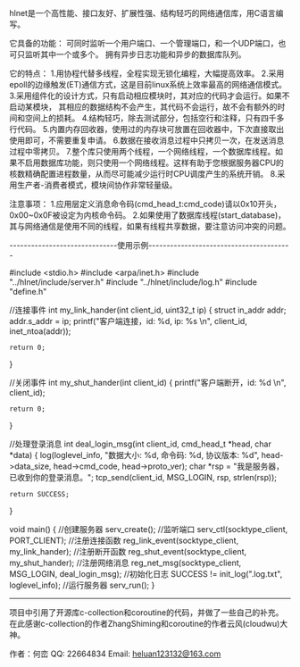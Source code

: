 hlnet是一个高性能、接口友好、扩展性强、结构轻巧的网络通信库，用C语言编写。

它具备的功能：
可同时监听一个用户端口、一个管理端口，和一个UDP端口，也可只监听其中一个或多个。
拥有异步日志功能和异步的数据库队列。

它的特点：
1.用协程代替多线程，全程实现无锁化编程，大幅提高效率。
2.采用epoll的边缘触发(ET)通信方式，这是目前linux系统上效率最高的网络通信模式。
3.采用组件化的设计方式，只有启动相应模块时，其对应的代码才会运行。如果不启动某模块，
  其相应的数据结构不会产生，其代码不会运行，故不会有额外的时间和空间上的损耗。
4.结构轻巧，除去测试部分，包括空行和注释，只有四千多行代码。
5.内置内存回收器，使用过的内存块可放置在回收器中，下次直接取出使用即可，不需要重复申请。
6.数据在接收消息过程中只拷贝一次，在发送消息过程中零拷贝。
7.整个库只使用两个线程，一个网络线程，一个数据库线程。如果不启用数据库功能，则只使用一个网络线程。这样有助于您根据服务器CPU的核数精确配置进程数量，从而尽可能减少运行时CPU调度产生的系统开销。
8.采用生产者-消费者模式，模块间协作非常轻量级。

注意事项：
1.应用层定义消息命令码(cmd_head_t:cmd_code)请以0x10开头，0x00~0x0F被设定为内核命令码。
2.如果使用了数据库线程(start_database)，其与网络通信是使用不同的线程，如果有线程共享数据，要注意访问冲突的问题。

------------------------------使用示例----------------------------------------

#include <stdio.h>
#include <arpa/inet.h>
#include "../hlnet/include/server.h"
#include "../hlnet/include/log.h"
#include "define.h"

//连接事件
int my_link_hander(int client_id, uint32_t ip)
{
	struct in_addr addr;
	addr.s_addr = ip;
	printf("客户端连接，id: %d, ip: %s \n", client_id, inet_ntoa(addr));

	return 0;
}

//关闭事件
int my_shut_hander(int client_id)
{
	printf("客户端断开，id: %d \n", client_id);

	return 0;
}

//处理登录消息
int deal_login_msg(int client_id, cmd_head_t *head, char *data)
{
	log(loglevel_info, "数据大小: %d, 命令码: %d, 协议版本: %d", 
		head->data_size, head->cmd_code, head->proto_ver);
	char *rsp = "我是服务器，已收到你的登录消息。";
	tcp_send(client_id, MSG_LOGIN, rsp, strlen(rsp));

	return SUCCESS;
}

void main()
{
	//创建服务器
	serv_create();
	//监听端口
	serv_ctl(socktype_client, PORT_CLIENT);
	//注册连接函数
	reg_link_event(socktype_client, my_link_hander);
	//注册断开函数
	reg_shut_event(socktype_client, my_shut_hander);
	//注册网络消息
	reg_net_msg(socktype_client, MSG_LOGIN, deal_login_msg);
	//初始化日志
	SUCCESS != init_log(".log.txt", loglevel_info);
	//运行服务器
	serv_run();
}

------------------------------------------------------------------------------

项目中引用了开源库c-collection和coroutine的代码，并做了一些自己的补充。
在此感谢c-collection的作者ZhangShiming和coroutine的作者云风(cloudwu)大神。

作者：何峦
QQ: 22664834
Email: heluan123132@163.com
